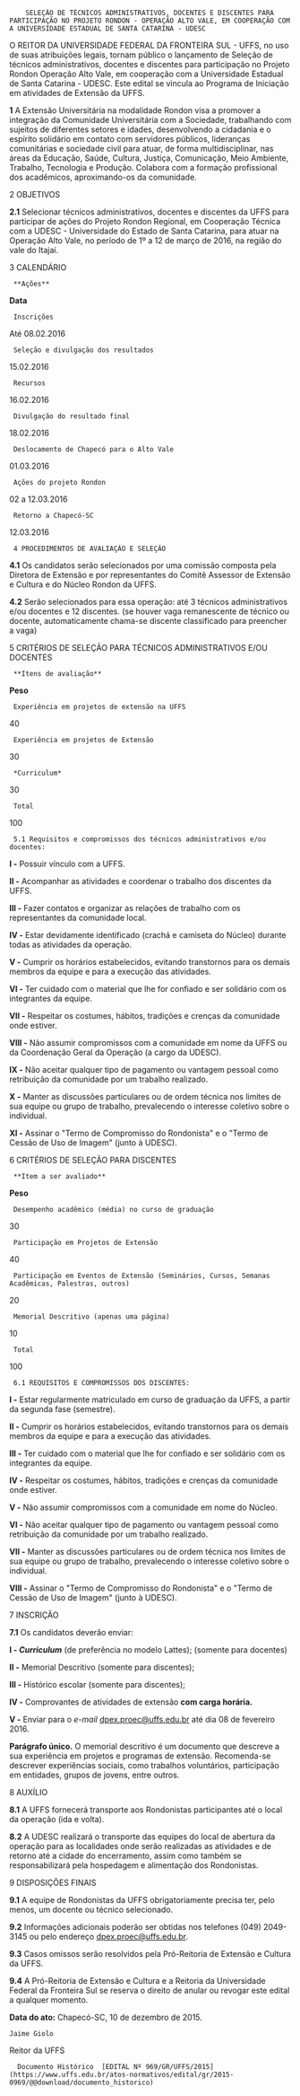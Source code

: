         SELEÇÃO DE TÉCNICOS ADMINISTRATIVOS, DOCENTES E DISCENTES PARA PARTICIPAÇÃO NO PROJETO RONDON - OPERAÇÃO ALTO VALE, EM COOPERAÇÃO COM A UNIVERSIDADE ESTADUAL DE SANTA CATARINA - UDESC  

O REITOR DA UNIVERSIDADE FEDERAL DA FRONTEIRA SUL - UFFS, no uso de suas atribuições legais, tornam público o lançamento de Seleção de técnicos administrativos, docentes e discentes para participação no Projeto Rondon Operação Alto Vale, em cooperação com a Universidade Estadual de Santa Catarina - UDESC. Este edital se vincula ao Programa de Iniciação em atividades de Extensão da UFFS.

 **1** A Extensão Universitária na modalidade Rondon visa a promover a integração da Comunidade Universitária com a Sociedade, trabalhando com sujeitos de diferentes setores e idades, desenvolvendo a cidadania e o espírito solidário em contato com servidores públicos, lideranças comunitárias e sociedade civil para atuar, de forma multidisciplinar, nas áreas da Educação, Saúde, Cultura, Justiça, Comunicação, Meio Ambiente, Trabalho, Tecnologia e Produção. Colabora com a formação profissional dos acadêmicos, aproximando-os da comunidade.

 2 OBJETIVOS

 **2.1** Selecionar técnicos administrativos, docentes e discentes da UFFS para participar de ações do Projeto Rondon Regional, em Cooperação Técnica com a UDESC - Universidade do Estado de Santa Catarina, para atuar na Operação Alto Vale, no período de 1º a 12 de março de 2016, na região do vale do Itajaí.

 3 CALENDÁRIO

     **Ações**

   **Data**

     Inscrições

   Até 08.02.2016

     Seleção e divulgação dos resultados

   15.02.2016

     Recursos

   16.02.2016

     Divulgação do resultado final

   18.02.2016

     Deslocamento de Chapecó para o Alto Vale

   01.03.2016

     Ações do projeto Rondon

   02 a 12.03.2016

     Retorno a Chapecó-SC

   12.03.2016

     4 PROCEDIMENTOS DE AVALIAÇÃO E SELEÇÃO

 **4.1** Os candidatos serão selecionados por uma comissão composta pela Diretora de Extensão e por representantes do Comitê Assessor de Extensão e Cultura e do Núcleo Rondon da UFFS.

 **4.2** Serão selecionados para essa operação: até 3 técnicos administrativos e/ou docentes e 12 discentes. (se houver vaga remanescente de técnico ou docente, automaticamente chama-se discente classificado para preencher a vaga)

 5 CRITÉRIOS DE SELEÇÃO PARA TÉCNICOS ADMINISTRATIVOS E/OU DOCENTES

     **Itens de avaliação**

   **Peso**

     Experiência em projetos de extensão na UFFS

   40

     Experiência em projetos de Extensão 

   30

     *Curriculum*

   30

     Total

   100

     5.1 Requisitos e compromissos dos técnicos administrativos e/ou docentes:

 **I -** Possuir vínculo com a UFFS.

 **II -** Acompanhar as atividades e coordenar o trabalho dos discentes da UFFS.

 **III -** Fazer contatos e organizar as relações de trabalho com os representantes da comunidade local.

 **IV -** Estar devidamente identificado (crachá e camiseta do Núcleo) durante todas as atividades da operação.

 **V -** Cumprir os horários estabelecidos, evitando transtornos para os demais membros da equipe e para a execução das atividades.

 **VI -** Ter cuidado com o material que lhe for confiado e ser solidário com os integrantes da equipe.

 **VII -** Respeitar os costumes, hábitos, tradições e crenças da comunidade onde estiver.

 **VIII -** Não assumir compromissos com a comunidade em nome da UFFS ou da Coordenação Geral da Operação (a cargo da UDESC).

 **IX -** Não aceitar qualquer tipo de pagamento ou vantagem pessoal como retribuição da comunidade por um trabalho realizado.

 **X -** Manter as discussões particulares ou de ordem técnica nos limites de sua equipe ou grupo de trabalho, prevalecendo o interesse coletivo sobre o individual.

 **XI -** Assinar o "Termo de Compromisso do Rondonista" e o "Termo de Cessão de Uso de Imagem" (junto à UDESC).

 6 CRITÉRIOS DE SELEÇÃO PARA DISCENTES

     **Item a ser avaliado**

   **Peso**

     Desempenho acadêmico (média) no curso de graduação

   30

     Participação em Projetos de Extensão 

   40

     Participação em Eventos de Extensão (Seminários, Cursos, Semanas Acadêmicas, Palestras, outros)

   20

     Memorial Descritivo (apenas uma página)

   10

     Total

   100

     6.1 REQUISITOS E COMPROMISSOS DOS DISCENTES:

 **I -** Estar regularmente matriculado em curso de graduação da UFFS, a partir da segunda fase (semestre).

 **II -** Cumprir os horários estabelecidos, evitando transtornos para os demais membros da equipe e para a execução das atividades.

 **III -** Ter cuidado com o material que lhe for confiado e ser solidário com os integrantes da equipe.

 **IV -** Respeitar os costumes, hábitos, tradições e crenças da comunidade onde estiver.

 **V -** Não assumir compromissos com a comunidade em nome do Núcleo.

 **VI -** Não aceitar qualquer tipo de pagamento ou vantagem pessoal como retribuição da comunidade por um trabalho realizado.

 **VII -** Manter as discussões particulares ou de ordem técnica nos limites de sua equipe ou grupo de trabalho, prevalecendo o interesse coletivo sobre o individual.

 **VIII -** Assinar o "Termo de Compromisso do Rondonista" e o "Termo de Cessão de Uso de Imagem" (junto à UDESC).

 7 INSCRIÇÃO

 **7.1** Os candidatos deverão enviar:

 **I - *Curriculum*** (de preferência no modelo Lattes); (somente para docentes)

 **II -** Memorial Descritivo (somente para discentes);

 **III -** Histórico escolar (somente para discentes);

 **IV -** Comprovantes de atividades de extensão **com carga horária.**

 **V -** Enviar para o *e-mail* dpex.proec@uffs.edu.br até dia 08 de fevereiro 2016.

 **Parágrafo único.** O memorial descritivo é um documento que descreve a sua experiência em projetos e programas de extensão. Recomenda-se descrever experiências sociais, como trabalhos voluntários, participação em entidades, grupos de jovens, entre outros.

 8 AUXÍLIO

 **8.1** A UFFS fornecerá transporte aos Rondonistas participantes até o local da operação (ida e volta).

 **8.2** A UDESC realizará o transporte das equipes do local de abertura da operação para as localidades onde serão realizadas as atividades e de retorno até a cidade do encerramento, assim como também se responsabilizará pela hospedagem e alimentação dos Rondonistas.

 9 DISPOSIÇÕES FINAIS

 **9.1** A equipe de Rondonistas da UFFS obrigatoriamente precisa ter, pelo menos, um docente ou técnico selecionado.

 **9.2** Informações adicionais poderão ser obtidas nos telefones (049) 2049-3145 ou pelo endereço dpex.proec@uffs.edu.br.

 **9.3** Casos omissos serão resolvidos pela Pró-Reitoria de Extensão e Cultura da UFFS.

 **9.4** A Pró-Reitoria de Extensão e Cultura e a Reitoria da Universidade Federal da Fronteira Sul se reserva o direito de anular ou revogar este edital a qualquer momento.

  

   **Data do ato:** Chapecó-SC, 10 de dezembro de 2015.   
 

    Jaime Giolo   
 Reitor da UFFS 

      Documento Histórico  [EDITAL Nº 969/GR/UFFS/2015](https://www.uffs.edu.br/atos-normativos/edital/gr/2015-0969/@@download/documento_historico)     
      